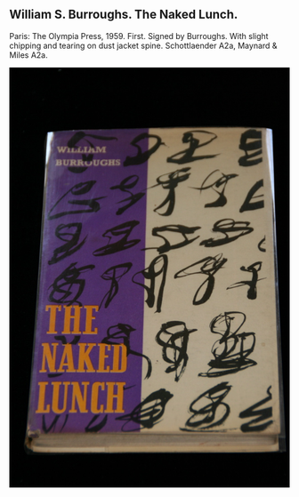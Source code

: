 ## William S. Burroughs. The Naked Lunch.

Paris: The Olympia Press, 1959. First. Signed by Burroughs. With slight chipping and tearing on dust jacket spine. Schottlaender A2a, Maynard & Miles A2a.

![The Naked Lunch](../assets/images/the-naked-lunch-1.jpg)
